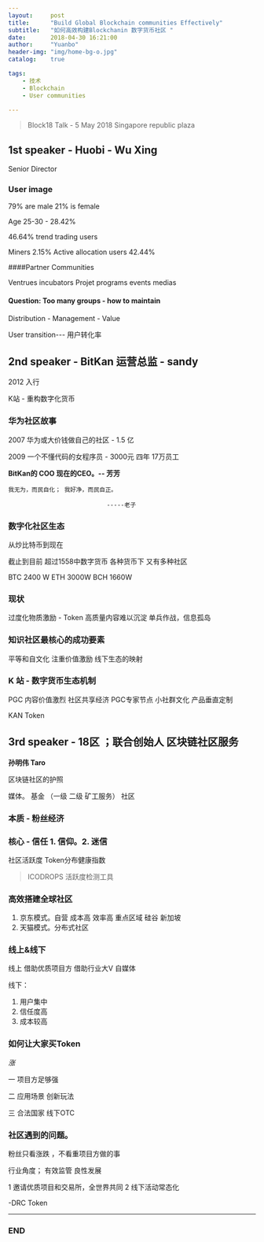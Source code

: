 ```yaml
---
layout:     post
title:      "Build Global Blockchain communities Effectively"
subtitle:   "如何高效构建Blockchanin 数字货币社区 "
date:       2018-04-30 16:21:00
author:     "Yuanbo"
header-img: "img/home-bg-o.jpg"
catalog:    true

tags:
    - 技术
    - Blockchain
    - User communities
    
---
```

> Block18 Talk -  5 May 2018 Singapore republic plaza 


## 1st speaker - Huobi - Wu Xing 

Senior Director

### User image
79% are male 
21% is female 

Age 25-30 - 28.42% 

46.64% trend trading users

Miners 2.15% 
Active allocation users 42.44% 


####Partner Communities

Ventrues 
incubators
Projet 
programs
events
medias

#### Question: Too many groups - how to maintain

Distribution  - Management -  Value

User transition--- 用户转化率



## 2nd speaker -  BitKan 运营总监  - sandy 


2012 入行

K站  - 重构数字化货币 

###  华为社区故事 

2007 华为或大价钱做自己的社区 - 1.5 亿 

2009 一个不懂代码的女程序员 - 3000元 
四年 17万员工 

**BitKan的 COO 现在的CEO。-- 芳芳**

```
我无为，而民自化； 我好净，而民自正。 

							-----老子
```

### 数字化社区生态 

从炒比特币到现在 

截止到目前 超过1558中数字货币 
各种货币下 又有多种社区 

BTC 2400 W 
ETH 3000W
BCH  1660W

### 现状

过度化物质激励 - Token
高质量内容难以沉淀
单兵作战，信息孤岛


### 知识社区最核心的成功要素
平等和自文化
注重价值激励 
线下生态的映射

### K 站 - 数字货币生态机制
PGC
内容价值激烈 
社区共享经济 
PGC专家节点
小社群文化 
产品垂直定制


KAN Token 


## 3rd speaker -  18区 ；联合创始人 区块链社区服务

**孙明伟 Taro**

区块链社区的护照 

媒体。 			基金 （一级 二级 矿工服务）
		社区

### 本质 - 粉丝经济
### 核心 - 信任  1. 信仰。2. 迷信


社区活跃度
Token分布健康指数


> ICODROPS 活跃度检测工具 

### 高效搭建全球社区
1. 京东模式。自营 成本高 效率高 重点区域 硅谷 新加坡
2. 天猫模式。分布式社区

### 线上&线下 

线上 借助优质项目方
借助行业大V 自媒体 

线下： 
1. 用户集中
2. 信任度高
3. 成本较高

###  如何让大家买Token

*涨* 

一 项目方足够强 

二 应用场景 创新玩法 

三 合法国家 线下OTC

### 社区遇到的问题。

粉丝只看涨跌 ，不看重项目方做的事

行业角度； 有效监管 良性发展 


1 邀请优质项目和交易所，全世界共同
2 线下活动常态化

-DRC Token


---

### END

